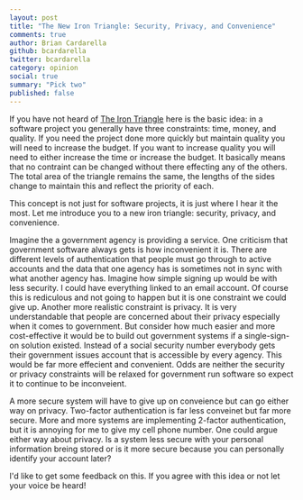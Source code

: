 ```yaml
---
layout: post
title: "The New Iron Triangle: Security, Privacy, and Convenience"
comments: true
author: Brian Cardarella
github: bcardarella
twitter: bcardarella
category: opinion
social: true
summary: "Pick two"
published: false
---
```


If you have not heard of [The Iron Triangle](http://en.wikipedia.org/wiki/Project_management_triangle) here is the basic idea: in a
software project you generally have three constraints: time, money, and
quality. If you need the project done more quickly but maintain quality you will need to
increase the budget. If you want to increase quality you will need to
either increase the time or increase the budget. It basically means that
no contraint can be changed without there effecting any of the others.
The total area of the triangle remains the same, the lengths of the
sides change to maintain this and reflect the priority of each.

This concept is not just for software projects, it is just where I hear
it the most. Let me introduce you to a new iron triangle: security,
privacy, and convenience.

Imagine the a government agency is providing a service. One criticism
that government software always gets is how inconvenient it is. There
are different levels of authentication that people must go through to
active accounts and the data that one agency has is sometimes not in
sync with what another agency has. Imagine how simple signing up would
be with less security. I could have everything linked to an email
account. Of course this is rediculous and not going to happen but it is
one constraint we could give up. Another more realistic constraint is
privacy. It is very understandable that people are concerned about their
privacy especially when it comes to government. But consider how much
easier and more cost-effective it would be to build out government
systems if a single-sign-on solution existed. Instead of a social
security number everybody gets their government issues account that is
accessible by every agency. This would be far more effecient and
convenient. Odds are neither the security or privacy constraints will be
relaxed for government run software so expect it to continue to be
inconveient.

A more secure system will have to give up on conveience but can go
either way on privacy. Two-factor authentication is far less conveinet
but far more secure. More and more systems are implementing 2-factor
authentication, but it is annoying for me to give my cell phone number.
One could argue either way about privacy. Is a system less secure with
your personal information breing stored or is it more secure because you
can personally identify your account later?

I'd like to get some feedback on this. If you agree with this idea or
not let your voice be heard!
